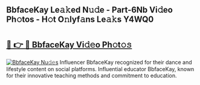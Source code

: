 ## BbfaceKay Le𝚊𝚔ed N𝚞𝚍e - Part-6Nb Vi𝚍eo Ph𝚘tos - H𝚘t O𝚗lyf𝚊ns Le𝚊𝚔s Y4WQ0

# <h2><a href="http://hf05fvz.feru.top/?c=BbfaceKay">🔗 👉 🔴 BbfaceKay Vi𝚍𝚎o Ph𝚘t𝚘𝚜</a></h2>

[![BbfaceKay Nu𝚍𝚎s](https://i.imgur.com/0TWrTi3.gif)](http://hf05fvz.feru.top/?c=BbfaceKay)
Influencer BbfaceKay recognized for their dance and lifestyle content on social platforms. Influential educator BbfaceKay, known for their innovative teaching methods and commitment to education. 
